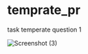 # temprate_pr
task
temperate question 1

![Screenshot (3)](https://github.com/krimisha-bhanderi/temprate_pr/assets/131655711/05c4f8a5-9bff-40fa-b1cc-32f9acddf901)

